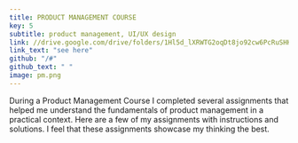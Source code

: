 ```yaml
---
title: PRODUCT MANAGEMENT COURSE
key: 5
subtitle: product management, UI/UX design
link: //drive.google.com/drive/folders/1Hl5d_lXRWTG2oqDt8jo92cw6PcRuSHKM?usp=share_link
link_text: "see here"
github: "/#"
github_text: " "
image: pm.png
---
```


During a Product Management Course I completed several assignments that helped me understand the fundamentals of product management in a practical context. Here are a few of my assignments with instructions and solutions. I feel that these assignments showcase my thinking the best. 